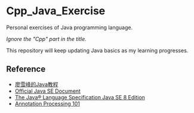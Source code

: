 # Cpp_Java_Exercise
Personal exercises of Java programming language.

*Ignore the "Cpp" part in the title.*

This repository will keep updating Java basics as my learning progresses.

## Reference
- [廖雪峰的Java教程](https://www.liaoxuefeng.com/wiki/1252599548343744)
- [Official Java SE Document](https://docs.oracle.com/javase/8/docs/api/overview-summary.html)
- [The Java® Language Specification Java SE 8 Edition](https://docs.oracle.com/javase/specs/jls/se8/jls8.pdf)
- [Annotation Processing 101](http://hannesdorfmann.com/annotation-processing/annotationprocessing101/)